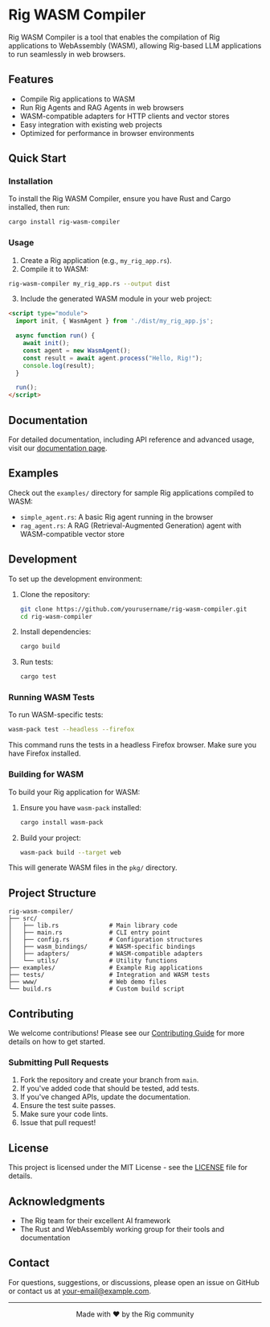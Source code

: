# Rig WASM Compiler

Rig WASM Compiler is a tool that enables the compilation of Rig applications to WebAssembly (WASM), allowing Rig-based LLM applications to run seamlessly in web browsers.
## Features

- Compile Rig applications to WASM
- Run Rig Agents and RAG Agents in web browsers
- WASM-compatible adapters for HTTP clients and vector stores
- Easy integration with existing web projects
- Optimized for performance in browser environments

## Quick Start

### Installation

To install the Rig WASM Compiler, ensure you have Rust and Cargo installed, then run:

```bash
cargo install rig-wasm-compiler
```

### Usage

1. Create a Rig application (e.g., `my_rig_app.rs`).
2. Compile it to WASM:

```bash
rig-wasm-compiler my_rig_app.rs --output dist
```

3. Include the generated WASM module in your web project:

```html
<script type="module">
  import init, { WasmAgent } from './dist/my_rig_app.js';

  async function run() {
    await init();
    const agent = new WasmAgent();
    const result = await agent.process("Hello, Rig!");
    console.log(result);
  }

  run();
</script>
```

## Documentation

For detailed documentation, including API reference and advanced usage, visit our [documentation page](https://docs.rs/rig-wasm-compiler).

## Examples

Check out the `examples/` directory for sample Rig applications compiled to WASM:

- `simple_agent.rs`: A basic Rig agent running in the browser
- `rag_agent.rs`: A RAG (Retrieval-Augmented Generation) agent with WASM-compatible vector store

## Development

To set up the development environment:

1. Clone the repository:
   ```bash
   git clone https://github.com/yourusername/rig-wasm-compiler.git
   cd rig-wasm-compiler
   ```

2. Install dependencies:
   ```bash
   cargo build
   ```

3. Run tests:
   ```bash
   cargo test
   ```

### Running WASM Tests

To run WASM-specific tests:

```bash
wasm-pack test --headless --firefox
```

This command runs the tests in a headless Firefox browser. Make sure you have Firefox installed.

### Building for WASM

To build your Rig application for WASM:

1. Ensure you have `wasm-pack` installed:
   ```bash
   cargo install wasm-pack
   ```

2. Build your project:
   ```bash
   wasm-pack build --target web
   ```

This will generate WASM files in the `pkg/` directory.

## Project Structure

```
rig-wasm-compiler/
├── src/
│   ├── lib.rs              # Main library code
│   ├── main.rs             # CLI entry point
│   ├── config.rs           # Configuration structures
│   ├── wasm_bindings/      # WASM-specific bindings
│   ├── adapters/           # WASM-compatible adapters
│   └── utils/              # Utility functions
├── examples/               # Example Rig applications
├── tests/                  # Integration and WASM tests
├── www/                    # Web demo files
└── build.rs                # Custom build script
```

## Contributing

We welcome contributions! Please see our [Contributing Guide](CONTRIBUTING.md) for more details on how to get started.

### Submitting Pull Requests

1. Fork the repository and create your branch from `main`.
2. If you've added code that should be tested, add tests.
3. If you've changed APIs, update the documentation.
4. Ensure the test suite passes.
5. Make sure your code lints.
6. Issue that pull request!

## License

This project is licensed under the MIT License - see the [LICENSE](LICENSE) file for details.

## Acknowledgments

- The Rig team for their excellent AI framework
- The Rust and WebAssembly working group for their tools and documentation

## Contact

For questions, suggestions, or discussions, please open an issue on GitHub or contact us at [your-email@example.com](mailto:your-email@example.com).

---

<p align="center">Made with ❤️ by the Rig community</p>
